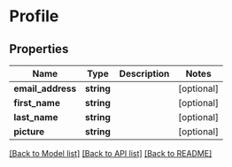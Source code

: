 # Profile

## Properties
Name | Type | Description | Notes
------------ | ------------- | ------------- | -------------
**email_address** | **string** |  | [optional] 
**first_name** | **string** |  | [optional] 
**last_name** | **string** |  | [optional] 
**picture** | **string** |  | [optional] 

[[Back to Model list]](../../README.md#documentation-for-models) [[Back to API list]](../../README.md#documentation-for-api-endpoints) [[Back to README]](../../README.md)

